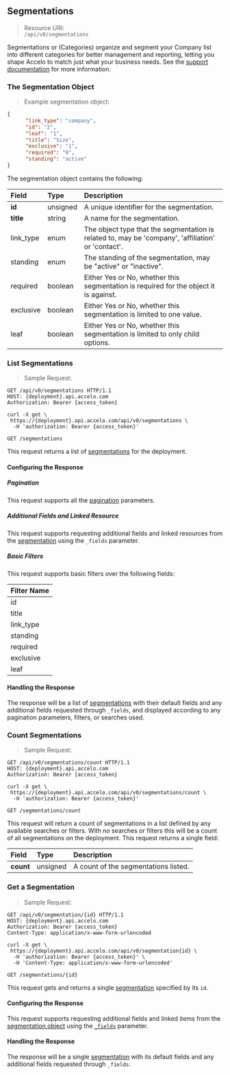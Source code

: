 ## Segmentations
> Resource URI:  
`/api/v0/segmentations`

Segmentations or (Categories) organize and segment your Company list into different categories for better management and
reporting, letting you shape Accelo to match just what your business needs. 
See the [support documentation](https://www.accelo.com/resources/help/guides/settings-and-configuration-guide/modules/companies-and-contacts/categories/) 
for more information.

### The Segmentation Object
> Example segmentation object:

```json
{
      "link_type": "company",
      "id": "2",
      "leaf": "1",
      "title": "Size",
      "exclusive": "1",
      "required": "0",
      "standing": "active"
}
```


The segmentation object contains the following:

| Field | Type | Description |
|:-|:-|:-|
| **id** | unsigned | A unique identifier for the segmentation. |
| **title** | string | A name for the segmentation. |
| link_type | enum | The object type that the segmentation is related to, may be 'company', 'affiliation' or 'contact'. |
| standing | enum | The standing of the segmentation, may be "active" or "inactive".|
| required | boolean | Either Yes or No, whether this segmentation is required for the object it is against. |
| exclusive | boolean | Either Yes or No, whether this segmentation is limited to one value. |
| leaf | boolean | Either Yes or No, whether this segmentation is limited to only child options. |







### List Segmentations
> Sample Request:

```http
GET /api/v0/segmentations HTTP/1.1
HOST: {deployment}.api.accelo.com
Authorization: Bearer {access_token}
```

```shell
curl -X get \ 
 https://{deployment}.api.accelo.com/api/v0/segmentations \
  -H 'authorization: Bearer {access_token}'
```

`GET /segmentations`

This request returns a list of [segmentations](#the-segmentation-object) for the deployment.

#### Configuring the Response

##### Pagination
This request supports all the [pagination](#configuring-the-response-pagination) parameters.

##### Additional Fields and Linked Resource
This request supports requesting additional fields and linked resources from the [segmentation](#the-segmentation-object) using
the `_fields` parameter.

##### Basic Filters
This request supports basic filters over the following fields:

| Filter Name |
|:----------- |
| id          |
| title       |
| link_type   |
| standing    |
| required    |
| exclusive   |
| leaf        |


#### Handling the Response
The response will be a list of [segmentations](#the-segmentation-object) with their default fields and any additional 
fields requested through `_fields`, and displayed according to any pagination parameters, filters, or searches used.







### Count Segmentations
> Sample Request:   

```http
GET /api/v0/segmentations/count HTTP/1.1
HOST: {deployment}.api.accelo.com
Authorization: Bearer {access_token}
```

```shell
curl -X get \ 
 https://{deployment}.api.accelo.com/api/v0/segmentations/count \
  -H 'authorization: Bearer {access_token}'
```

`GET /segmentations/count`

This request will return a count of segmentations in a list defined by any available searches or filters. With no 
searches or filters this will be a count of all segmentations on the deployment. This request returns a single field:

| Field | Type | Description |
|:-|:-|:-|
| **count** | unsigned | A count of the segmentations listed. |







### Get a Segmentation
> Sample Request:   

```http
GET /api/v0/segmentation/{id} HTTP/1.1
HOST: {deployment}.api.accelo.com
Authorization: Bearer {access_token}
Content-Type: application/x-www-form-urlencoded
```

```shell
curl -X get \ 
 https://{deployment}.api.accelo.com/api/v0/segmentation{id} \
  -H 'authorization: Bearer {access_token}' \
  -H 'Content-Type: application/x-www-form-urlencoded'
```

`GET /segmentations/{id}`

This request gets and returns a single [segmentation](#the-segmentation-object) specified by its `id`.

#### Configuring the Response

This request supports requesting additional fields and linked items from the [segmentation object](#the-segmentation-object)
using the [`_fields`](#configuring-the-response-fields) parameter.

#### Handling the Response
The response will be a single [segmentation](#the-segmentation-object) with its default fields and any 
additional fields requested through `_fields`.
